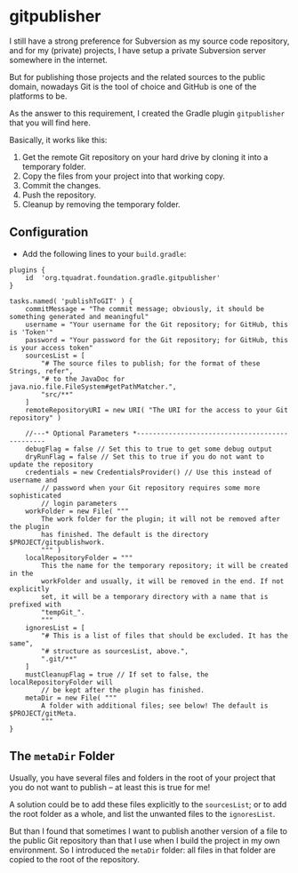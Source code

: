 # gitpublisher

I still have a strong preference for Subversion as my source code repository, and for my (private) projects, I have setup a private Subversion server somewhere in the internet.

But for publishing those projects and the related sources to the public domain, nowadays Git is the tool of choice and GitHub is one of the platforms to be.

As the answer to this requirement, I created the Gradle plugin `gitpublisher` that you will find here.

Basically, it works like this:

 1. Get the remote Git repository on your hard drive by cloning it into a temporary folder.
 2. Copy the files from your project into that working copy.
 3. Commit the changes.
 4. Push the repository.
 5. Cleanup by removing the temporary folder.

## Configuration

 - Add the following lines to your `build.gradle`:
```
plugins {
    id  'org.tquadrat.foundation.gradle.gitpublisher'
}

tasks.named( 'publishToGIT' ) {
    commitMessage = "The commit message; obviously, it should be something generated and meaningful"
    username = "Your username for the Git repository; for GitHub, this is 'Token'"
    password = "Your password for the Git repository; for GitHub, this is your access token"
    sourcesList = [
        "# The source files to publish; for the format of these Strings, refer",
        "# to the JavaDoc for java.nio.file.FileSystem#getPathMatcher.",
        "src/**"
    ]
    remoteRepositoryURI = new URI( "The URI for the access to your Git repository" )
    
    //---* Optional Parameters *-----------------------------------------------
    debugFlag = false // Set this to true to get some debug output
    dryRunFlag = false // Set this to true if you do not want to update the repository
    credentials = new CredentialsProvider() // Use this instead of username and
        // password when your Git repository requires some more sophisticated 
        // login parameters
    workFolder = new File( """
        The work folder for the plugin; it will not be removed after the plugin 
        has finished. The default is the directory $PROJECT/gitpublishwork.
        """ )
    localRepositoryFolder = """
        This the name for the temporary repository; it will be created in the
        workFolder and usually, it will be removed in the end. If not explicitly
        set, it will be a temporary directory with a name that is prefixed with
        "tempGit_". 
        """
    ignoresList = [
        "# This is a list of files that should be excluded. It has the same",
        "# structure as sourcesList, above.",
        ".git/**"
    ]
    mustCleanupFlag = true // If set to false, the localRepositoryFolder will
        // be kept after the plugin has finished.
    metaDir = new File( """
        A folder with additional files; see below! The default is $PROJECT/gitMeta.
        """    
} 
```

## The `metaDir` Folder

Usually, you have several files and folders in the root of your project that you do not want to publish – at least this is true for me!

A solution could be to add these files explicitly to the `sourcesList`; or to add the root folder as a whole, and list the unwanted files to the `ignoresList`.

But than I found that sometimes I want to publish another version of a file to the public Git repository than that I use when I build the project in my own environment. So I introduced the `metaDir` folder: all files in that folder are copied to the root of the repository.